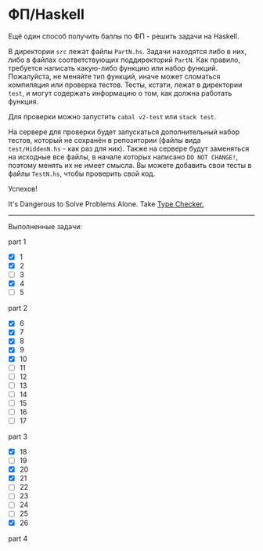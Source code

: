# ФП/Haskell

Ещё один способ получить баллы по ФП - решить задачи на Haskell.

В директории `src` лежат файлы `PartN.hs`. Задачи находятся либо в них, либо в
файлах соответствующих поддиректорий `PartN`. Как правило, требуется написать
какую-либо функцию или набор функций. Пожалуйста, не меняйте тип функций, иначе
может сломаться компиляция или проверка тестов. Тесты, кстати, лежат в
директории `test`, и могут содержать информацию о том, как должна работать
функция.

Для проверки можно запустить `cabal v2-test` или `stack test`.

На сервере для проверки будет запускаться дополнительный набор тестов, который
не сохранён в репозитории (файлы вида `test/HiddenN.hs` - как раз для них).
Также на сервере будут заменяться на исходные все файлы, в начале которых
написано `DO NOT CHANGE!`, поэтому менять их не имеет смысла. Вы можете добавить
свои тесты в файлы `TestN.hs`, чтобы проверить свой код.

Успехов!

It's Dangerous to Solve Problems Alone. Take [Type Checker.](https://haskell.org)

---
Выполненные задачи:

part 1
- [X] 1
- [X] 2
- [ ] 3
- [X] 4
- [ ] 5

part 2
- [X] 6
- [X] 7
- [X] 8
- [X] 9
- [X] 10
- [ ] 11
- [ ] 12
- [ ] 13
- [ ] 14
- [ ] 15
- [ ] 16
- [ ] 17

part 3
- [X] 18
- [ ] 19
- [X] 20
- [X] 21
- [ ] 22
- [ ] 23
- [ ] 24
- [ ] 25
- [X] 26

part 4




